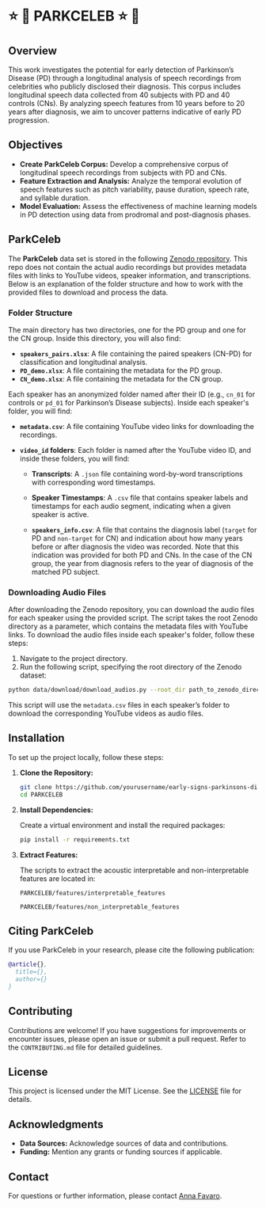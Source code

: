 # :star: :dizzy: PARKCELEB :star: :dizzy:

## Overview 

This work investigates the potential for early detection of Parkinson’s Disease (PD) through a longitudinal analysis of speech recordings from celebrities who publicly disclosed their diagnosis. This corpus includes longitudinal speech data collected from 40 subjects with PD and 40 controls (CNs). By analyzing speech features from 10 years before to 20 years after diagnosis, we aim to uncover patterns indicative of early PD progression.

## Objectives

- **Create ParkCeleb Corpus:** Develop a comprehensive corpus of longitudinal speech recordings from subjects with PD and CNs.
- **Feature Extraction and Analysis:** Analyze the temporal evolution of speech features such as pitch variability, pause duration, speech rate, and syllable duration.
- **Model Evaluation:** Assess the effectiveness of machine learning models in PD detection using data from prodromal and post-diagnosis phases.

## ParkCeleb

The **ParkCeleb** data set is stored in the following [Zenodo repository](link). This repo does not contain the actual audio recordings but provides metadata files with links to YouTube videos, speaker information, and transcriptions. Below is an explanation of the folder structure and how to work with the provided files to download and process the data.

### Folder Structure

The main directory has two directories, one for the PD group and one for the CN group. Inside this directory, you will also find:

- **`speakers_pairs.xlsx`**: A file containing the paired speakers (CN-PD) for classification and longitudinal analysis.
- **`PD_demo.xlsx`**: A file containing the metadata for the PD group.
- **`CN_demo.xlsx`**: A file containing the metadata for the CN group.

Each speaker has an anonymized folder named after their ID (e.g., `cn_01` for controls or `pd_01` for Parkinson’s Disease subjects). Inside each speaker's folder, you will find:

- **`metadata.csv`**: A file containing YouTube video links for downloading the recordings.
  
- **`video_id` folders**: Each folder is named after the YouTube video ID, and inside these folders, you will find:
  
  - **Transcripts**: A `.json` file containing word-by-word transcriptions with corresponding word timestamps.
  
  - **Speaker Timestamps**: A `.csv` file that contains speaker labels and timestamps for each audio segment, indicating when a given speaker is active.
  
  - **`speakers_info.csv`**: A file that contains the diagnosis label (`target` for PD and `non-target` for CN) and indication about how many years before or after diagnosis the video was recorded. Note that this indication was provided for both PD and CNs. In the case of the CN group, the year from diagnosis refers to the year of diagnosis of the matched PD subject.

### Downloading Audio Files

After downloading the Zenodo repository, you can download the audio files for each speaker using the provided script. The script takes the root Zenodo directory as a parameter, which contains the metadata files with YouTube links. To download the audio files inside each speaker's folder, follow these steps:

1. Navigate to the project directory.
2. Run the following script, specifying the root directory of the Zenodo dataset:

```bash
python data/download/download_audios.py --root_dir path_to_zenodo_directory
```

This script will use the `metadata.csv` files in each speaker’s folder to download the corresponding YouTube videos as audio files.

## Installation

To set up the project locally, follow these steps:

1. **Clone the Repository:**

   ```bash
   git clone https://github.com/yourusername/early-signs-parkinsons-disease.git](https://github.com/Annafavaro/PARKCELEB.git
   cd PARKCELEB
   ```

2. **Install Dependencies:**

   Create a virtual environment and install the required packages:

   ```bash
   pip install -r requirements.txt
   ```

2. **Extract Features:**

   The scripts to extract the acoustic interpretable and non-interpretable features are located in:

   ```
   PARKCELEB/features/interpretable_features 
   ```

   ```
   PARKCELEB/features/non_interpretable_features
   ```
## Citing ParkCeleb
If you use ParkCeleb in your research, please cite the following publication:

```bibtex
@article{},
  title={},
  author={}
}
```

## Contributing

Contributions are welcome! If you have suggestions for improvements or encounter issues, please open an issue or submit a pull request. Refer to the `CONTRIBUTING.md` file for detailed guidelines.

## License

This project is licensed under the MIT License. See the [LICENSE](LICENSE) file for details.

## Acknowledgments

- **Data Sources:** Acknowledge sources of data and contributions.
- **Funding:** Mention any grants or funding sources if applicable.

## Contact

For questions or further information, please contact [Anna Favaro](mailto:afavaro1@jhu.edu).
